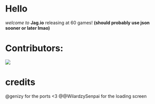 # Hello
*welcome to* **Jag.io**
releasing at 60 games!
**(should probably use json sooner or later lmao)**
# Contributors:
<a href="https://github.com/waterl3mon/Jag.io/graphs/contributors">
  <img src="https://contrib.rocks/image?repo=waterl3mon/Jag.io" />
</a> 
 
# credits
@genizy for the ports <3
@@WilardzySenpai for the loading screen
